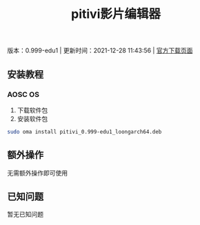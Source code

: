 ﻿---
id: 144
title: pitivi影片编辑器
toc: true
weight: 144
---

版本：0.999-edu1 | 更新时间：2021-12-28 11:43:56 | [官方下载页面](http://app.loongapps.cn/#/detail/144)

## 安装教程 

### AOSC OS 

1. 下载软件包
2. 安装软件包

```bash
sudo oma install pitivi_0.999-edu1_loongarch64.deb
```

## 额外操作

无需额外操作即可使用

## 已知问题

暂无已知问题

